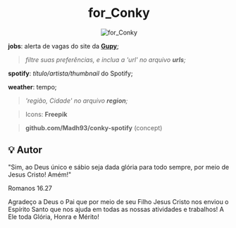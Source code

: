 <h1 align="center">
        for_Conky
</h1>

<p align="center">
	<img alt="for_Conky" src="https://res.cloudinary.com/dfph6kr4e/image/upload/v1688260975/for_Conky_yow3v3.gif">
</p>

**jobs**: alerta de vagas do site da [**Gupy**](https://portal.gupy.io/);
> *filtre suas preferências, e inclua a 'url' no arquivo **urls**;*

**spotify**: *título/artista/thumbnail* do Spotify;

**weather**: tempo;
> *'região, Cidade' no arquivo **region**;*

> Icons: **Freepik**

> **github.com/Madh93/conky-spotify** (concept)


## :bulb: Autor

"Sim, ao Deus único e sábio seja dada glória para todo sempre, por meio de Jesus Cristo! Amém!"

Romanos 16.27


Agradeço a Deus o Pai que por meio de seu Filho Jesus Cristo nos enviou o Espírito Santo que nos ajuda em todas as nossas atividades e trabalhos!
A Ele toda Glória, Honra e Mérito!

